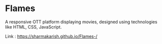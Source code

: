 # Flames
A responsive OTT platform displaying movies, designed using technologies like HTML, CSS, JavaScript.

Link : https://sharmakarish.github.io/Flames-/
